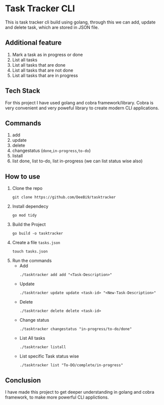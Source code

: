 # Task Tracker CLI
This is task tracker cli build using golang, through this we can add, update and delete task, which are stored in JSON file.

## Additional feature
1. Mark a task as in progress or done
2. List all tasks
3. List all tasks that are done
4. List all tasks that are not done
5. List all tasks that are in progress

## Tech Stack
For this project I have used golang and cobra framework/library. Cobra is very convenient and very poweful library to create modern CLI applications.

## Commands 
1. add
2. update
3. delete
4. changestatus (`done`,`in-progress`,`to-do`)
5. listall 
6. list done, list to-do, list in-progress (we can list status wise also)

## How to use 
1. Clone the repo
    ```
    git clone https://github.com/DeeBi9/tasktracker
    ```
2. Install dependecy 
    ```
    go mod tidy
    ```
3. Build the Project
    ```
    go build -o tasktracker
    ```
4. Create a file `tasks.json`
    ```
    touch tasks.json
    ```
5. Run the commands 
    * Add
        ```
        ./tasktracker add add "<Task-Description>"
        ```
    * Update
        ```
        ./tasktracker update update <task-id> "<New-Task-Description>"
        ```
    * Delete
        ```
        ./tasktracker delete delete <task-id>
        ```
    * Change status
        ```
        ./tasktracker changestatus "in-progress/to-do/done"
        ```
    * List All tasks
        ```
        ./tasktracker listall 
        ```
    * List specific Task status wise
        ```
        ./tasktracker list "To-DO/complete/in-progress"
        ```
## Conclusion

I have made this project to get deeper understanding in golang and cobra framework, to make more powerful CLI applictions.